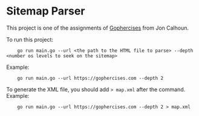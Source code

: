 # Sitemap Parser

This project is one of the assignments of [Gophercises](https://courses.calhoun.io) from Jon Calhoun.

To run this project:

```
    go run main.go --url <the path to the HTML file to parse> --depth <number os levels to seek on the sitemap>
```

Example:

```
    go run main.go --url https://gophercises.com --depth 2
```

To generate the XML file, you should add `> map.xml` after the command.
Example:

```
    go run main.go --url https://gophercises.com --depth 2 > map.xml
```
